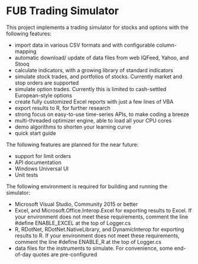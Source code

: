 # FUB Trading Simulator
This project implements a trading simulator for stocks and options with the following features:

* import data in various CSV formats and with configurable column-mapping
* automatic download/ update of data files from web IQFeed, Yahoo, and Stooq
* calculate indicators, with a growing library of standard indicators
* simulate stock trades, and portfolios of stocks. Currently market and stop orders are supported
* simulate option trades. Currently this is limited to cash-settled European-style options
* create fully customized Excel reports with just a few lines of VBA
* export results to R, for further research
* strong focus on easy-to-use time-series APIs, to make coding a breeze
* multi-threaded optimizer engine, able to load all your CPU cores
* demo algorithms to shorten your learning curve
* quick start guide

The following features are planned for the near future:

* support for limit orders
* API documentation
* Windows Universal UI
* Unit tests

The following environment is required for building and running the simulator:

* Microsoft Visual Studio, Community 2015 or better
* Excel, and Microsoft.Office.Interop.Excel for exporting results to Excel. If your environment does not meet these requirements, comment the line #define ENABLE_EXCEL at the top of Logger.cs
* R, RDotNet, RDotNet.NativeLibrary, and DynamicInterop for exporting results to R. If your environment does not meet these requirements, comment the line #define ENABLE_R at the top of Logger.cs
* data files for the instruments to simulate. For convenience, some end-of-day quotes are pre-configured


